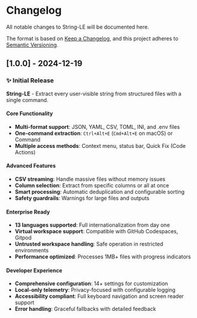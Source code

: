 # Changelog

All notable changes to String-LE will be documented here.

The format is based on [Keep a Changelog](https://keepachangelog.com/en/1.0.0/),
and this project adheres to [Semantic Versioning](https://semver.org/spec/v2.0.0.html).

## [1.0.0] - 2024-12-19

### ✨ Initial Release
**String-LE** - Extract every user-visible string from structured files with a single command.

#### **Core Functionality**
- **Multi-format support**: JSON, YAML, CSV, TOML, INI, and .env files
- **One-command extraction**: `Ctrl+Alt+E` (`Cmd+Alt+E` on macOS) or Command
- **Multiple access methods**: Context menu, status bar, Quick Fix (Code Actions)

#### **Advanced Features**
- **CSV streaming**: Handle massive files without memory issues
- **Column selection**: Extract from specific columns or all at once
- **Smart processing**: Automatic deduplication and configurable sorting
- **Safety guardrails**: Warnings for large files and outputs

#### **Enterprise Ready**
- **13 languages supported**: Full internationalization from day one
- **Virtual workspace support**: Compatible with GitHub Codespaces, Gitpod
- **Untrusted workspace handling**: Safe operation in restricted environments
- **Performance optimized**: Processes 1MB+ files with progress indicators

#### **Developer Experience**
- **Comprehensive configuration**: 14+ settings for customization
- **Local-only telemetry**: Privacy-focused with configurable logging
- **Accessibility compliant**: Full keyboard navigation and screen reader support
- **Error handling**: Graceful fallbacks with detailed feedback
